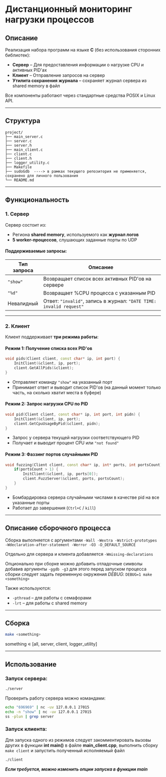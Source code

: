 # Дистанционный мониторинг нагрузки процессов

## Описание

Реализация набора программ на языке **C** (без использования сторонних библиотек):

- **Сервер** – Для предоставления информации о нагрузке CPU и активных PID'ах
- **Клиент** – Отправление запросов на сервер
- **Утилита сохранения журнала** – сохраняет журнал сервера из shared memory в файл

Все компоненты работают через стандартные средства POSIX и Linux API.

---

## Структура

```
project/
├── main_server.c
├── server.c
├── server.h
├── main_client.c
├── client.c
├── client.h
├── logger_utility.c
├── Makefile
├── sudoGdb  ----> в рамках текущего репозитория не применяется, сохранено для личного пользования
└── README.md
```

---

## Функциональность

### 1. Сервер

Сервер состоит из:
- Региона **shared memory**, используемого как **журнал логов**
- **5 worker-процессов**, слушающих заданные порты по UDP

#### Поддерживаемые запросы:

| Тип запроса | Описание                                                            |
| ----------- | ------------------------------------------------------------------- |
| `"show"`    | Возвращает список всех активных PID'ов на сервере                   |
| `"%d"`      | Возвращает %CPU процесса с указанным PID                            |
| Невалидный  | Ответ: `"invalid"`, запись в журнал: `"DATE TIME: invalid request"` |

---

### 2. Клиент

Клиент поддерживает **три режима работы**:

#### Режим 1: Получение списка всех PID'ов

```cpp
void pids(Client client, const char* ip, int port) {
    InitClient(&client, ip, port);
    client.GetAllPids(&client);
}
```

- Отправляет команду `"show"` на указанный порт
- Принимает ответ и выводит список PID'ов (на данный момент только часть, на сколько хватит места в буфере)

#### Режим 2: Запрос нагрузки CPU по PID
```cpp
void pid(Client client, const char* ip, int port, int pidn) {
    InitClient(&client, ip, port);
    client.GetCpuUsageByPid(&client, pidn);
}
```

- Запрос у сервера текущей нагрузки соответствующего PID
- Получает и выводит процент CPU или `"not found"`

#### Режим 3: Фаззинг портов случайными PID
```cpp
void fuzzing(Client client, const char* ip, int* ports, int portsCount) {
    if(portsCount > 1) {
        InitClient(&client, ip, ports[0]);
        client.FuzzServer(&client, ports, portsCount);
    }
}
```

- Бомбардировка сервера случайными числами в качестве pid на все указанные порты
- Работает до завершения (`Ctrl+C` / `kill`)

---
## Описание сборочного процесса

Сборка выполняется с аргументами `-Wall -Wextra -Wstrict-prototypes -Wdeclaration-after-statement -Werror -O3 -D_DEFAULT_SOURCE
`

Отдельно для сервера и клиента добавляется `-Wmissing-declarations`

Опционально при сборке можно добавить отладочные символы добавив аргументы `-ggdb -g3` для этого перед запуском процесса сборки следует задать переменную окружения _DEBUG_: `DEBUG=1 make <something>`

Также используются:

- `-pthread` – для работы с семафорами
- `-lrt` – для работы с shared memory

---

## Сборка

```bash
make <something>
```

something ∊ [all, server, client, logger_utility]

---

## Использование

### Запуск сервера:
```bash
./server
```

Проверить работу сервера можно командами:

```bash
echo "696969" | nc -uv 127.0.0.1 27015
echo -n "show" | nc -uv 127.0.0.1 27015
ss -plun | grep server
```

### Запуск клиента:

Для запуска одного из режимов следует закомментировать вызовы других в функции **int main()** в файле **main_client.cpp**,
выполнить сборку `make client` и запустить полученный исполняемый файл

```bash
./client
```

***Если требуется, можно изменить опции запуска в функции main***